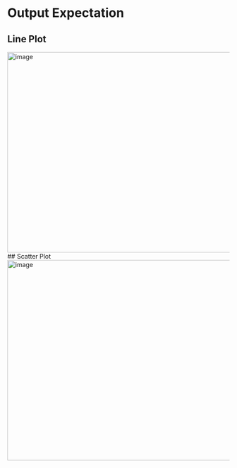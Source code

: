 # Output Expectation <br>
## Line Plot 
<img width="587" height="455" alt="image" src="https://github.com/user-attachments/assets/af79979a-c73c-45a1-9796-2eb76ae7526a" />
<br>
## Scatter Plot
<img width="567" height="455" alt="image" src="https://github.com/user-attachments/assets/36032cd7-1d58-4e8b-ad1d-ee912dfa9453" />
<br>
